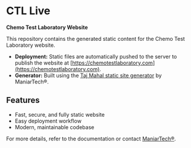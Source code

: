 # CTL Live

**Chemo Test Laboratory Website**

This repository contains the generated static content for the Chemo Test Laboratory website.

- **Deployment:** Static files are automatically pushed to the server to publish the website at [https://chemotestlaboratory.com](https://chemotestlaboratory.com).
- **Generator:** Built using the [Taj Mahal static site generator](https://maniartech.com) by ManiarTech®.

## Features

- Fast, secure, and fully static website
- Easy deployment workflow
- Modern, maintainable codebase

For more details, refer to the documentation or contact [ManiarTech®](https://maniartech.com).
